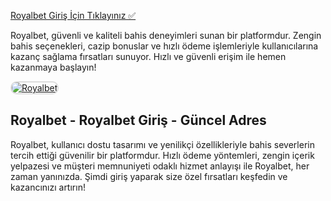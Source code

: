 <a href="https://cutt.ly/RoyalLink">Royalbet Giriş İçin Tıklayınız ✅</a>

<p>Royalbet, güvenli ve kaliteli bahis deneyimleri sunan bir platformdur. Zengin bahis seçenekleri, cazip bonuslar ve hızlı ödeme işlemleriyle kullanıcılarına kazanç sağlama fırsatları sunuyor. Hızlı ve güvenli erişim ile hemen kazanmaya başlayın!</p>

<a href="https://cutt.ly/RoyalLink" title="Royalbet">
  <img src="https://i.ibb.co/Yg0xjbh/1200x675-cmsv2-49e7de5a-6e02-5a3d-ac2c-f0ca0ac7cbea-8804826.webp" alt="Royalbet" style="max-width: 100%; border: 2px solid #ddd; border-radius: 10px;">
</a>

<h2>Royalbet - Royalbet Giriş - Güncel Adres</h2>

<p>Royalbet, kullanıcı dostu tasarımı ve yenilikçi özellikleriyle bahis severlerin tercih ettiği güvenilir bir platformdur. Hızlı ödeme yöntemleri, zengin içerik yelpazesi ve müşteri memnuniyeti odaklı hizmet anlayışı ile Royalbet, her zaman yanınızda. Şimdi giriş yaparak size özel fırsatları keşfedin ve kazancınızı artırın!</p>
